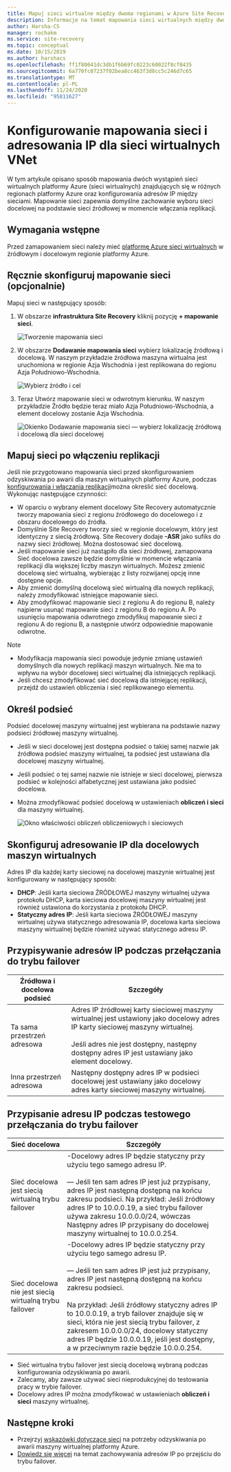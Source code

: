 ```yaml
---
title: Mapuj sieci wirtualne między dwoma regionami w Azure Site Recovery
description: Informacje na temat mapowania sieci wirtualnych między dwoma regionami świadczenia usługi Azure na potrzeby odzyskiwania po awarii maszyny wirtualnej platformy Azure przy użyciu Azure Site Recovery.
author: Harsha-CS
manager: rochakm
ms.service: site-recovery
ms.topic: conceptual
ms.date: 10/15/2019
ms.author: harshacs
ms.openlocfilehash: ff1f80641dc3db1f6b69fc0223c60022f8cf8435
ms.sourcegitcommit: 6a770fc07237f02bea8cc463f3d8cc5c246d7c65
ms.translationtype: MT
ms.contentlocale: pl-PL
ms.lasthandoff: 11/24/2020
ms.locfileid: "95811627"
---
```

# <a name="set-up-network-mapping-and-ip-addressing-for-vnets"></a>Konfigurowanie mapowania sieci i adresowania IP dla sieci wirtualnych VNet

W tym artykule opisano sposób mapowania dwóch wystąpień sieci wirtualnych platformy Azure (sieci wirtualnych) znajdujących się w różnych regionach platformy Azure oraz konfigurowania adresów IP między sieciami. Mapowanie sieci zapewnia domyślne zachowanie wyboru sieci docelowej na podstawie sieci źródłowej w momencie włączania replikacji.

## <a name="prerequisites"></a>Wymagania wstępne

Przed zamapowaniem sieci należy mieć [platformę Azure sieci wirtualnych](../virtual-network/virtual-networks-overview.md) w źródłowym i docelowym regionie platformy Azure. 

## <a name="set-up-network-mapping-manually-optional"></a>Ręcznie skonfiguruj mapowanie sieci (opcjonalnie)

Mapuj sieci w następujący sposób:

1. W obszarze **infrastruktura Site Recovery** kliknij pozycję **+ mapowanie sieci**.

    ![ Tworzenie mapowania sieci](./media/site-recovery-network-mapping-azure-to-azure/network-mapping1.png)

3. W obszarze **Dodawanie mapowania sieci** wybierz lokalizację źródłową i docelową. W naszym przykładzie źródłowa maszyna wirtualna jest uruchomiona w regionie Azja Wschodnia i jest replikowana do regionu Azja Południowo-Wschodnia.

    ![Wybierz źródło i cel](./media/site-recovery-network-mapping-azure-to-azure/network-mapping2.png)
3. Teraz Utwórz mapowanie sieci w odwrotnym kierunku. W naszym przykładzie Źródło będzie teraz miało Azja Południowo-Wschodnia, a element docelowy zostanie Azja Wschodnia.

    ![Okienko Dodawanie mapowania sieci — wybierz lokalizację źródłową i docelową dla sieci docelowej](./media/site-recovery-network-mapping-azure-to-azure/network-mapping3.png)


## <a name="map-networks-when-you-enable-replication"></a>Mapuj sieci po włączeniu replikacji

Jeśli nie przygotowano mapowania sieci przed skonfigurowaniem odzyskiwania po awarii dla maszyn wirtualnych platformy Azure, podczas [konfigurowania i włączania replikacji](azure-to-azure-how-to-enable-replication.md)można określić sieć docelową. Wykonując następujące czynności:

- W oparciu o wybrany element docelowy Site Recovery automatycznie tworzy mapowania sieci z regionu źródłowego do docelowego i z obszaru docelowego do źródła.
- Domyślnie Site Recovery tworzy sieć w regionie docelowym, który jest identyczny z siecią źródłową. Site Recovery dodaje **-ASR** jako sufiks do nazwy sieci źródłowej. Można dostosować sieć docelową.
- Jeśli mapowanie sieci już nastąpiło dla sieci źródłowej, zamapowana Sieć docelowa zawsze będzie domyślnie w momencie włączania replikacji dla większej liczby maszyn wirtualnych. Możesz zmienić docelową sieć wirtualną, wybierając z listy rozwijanej opcję inne dostępne opcje. 
- Aby zmienić domyślną docelową sieć wirtualną dla nowych replikacji, należy zmodyfikować istniejące mapowanie sieci.
- Aby zmodyfikować mapowanie sieci z regionu A do regionu B, należy najpierw usunąć mapowanie sieci z regionu B do regionu A. Po usunięciu mapowania odwrotnego zmodyfikuj mapowanie sieci z regionu A do regionu B, a następnie utwórz odpowiednie mapowanie odwrotne.

>[!NOTE]
>* Modyfikacja mapowania sieci powoduje jedynie zmianę ustawień domyślnych dla nowych replikacji maszyn wirtualnych. Nie ma to wpływu na wybór docelowej sieci wirtualnej dla istniejących replikacji. 
>* Jeśli chcesz zmodyfikować sieć docelową dla istniejącej replikacji, przejdź do ustawień obliczenia i sieć replikowanego elementu.

## <a name="specify-a-subnet"></a>Określ podsieć

Podsieć docelowej maszyny wirtualnej jest wybierana na podstawie nazwy podsieci źródłowej maszyny wirtualnej.

- Jeśli w sieci docelowej jest dostępna podsieć o takiej samej nazwie jak źródłowa podsieć maszyny wirtualnej, ta podsieć jest ustawiana dla docelowej maszyny wirtualnej.
- Jeśli podsieć o tej samej nazwie nie istnieje w sieci docelowej, pierwsza podsieć w kolejności alfabetycznej jest ustawiana jako podsieć docelowa.
- Można zmodyfikować podsieć docelową w ustawieniach **obliczeń i sieci** dla maszyny wirtualnej.

    ![Okno właściwości obliczeń obliczeniowych i sieciowych](./media/site-recovery-network-mapping-azure-to-azure/modify-subnet.png)


## <a name="set-up-ip-addressing-for-target-vms"></a>Skonfiguruj adresowanie IP dla docelowych maszyn wirtualnych

Adres IP dla każdej karty sieciowej na docelowej maszynie wirtualnej jest konfigurowany w następujący sposób:

- **DHCP**: Jeśli karta sieciowa ŹRÓDŁOWEJ maszyny wirtualnej używa protokołu DHCP, karta sieciowa docelowej maszyny wirtualnej jest również ustawiona do korzystania z protokołu DHCP.
- **Statyczny adres IP**: Jeśli karta sieciowa ŹRÓDŁOWEJ maszyny wirtualnej używa statycznego adresowania IP, docelowa karta sieciowa maszyny wirtualnej będzie również używać statycznego adresu IP.


## <a name="ip-address-assignment-during-failover"></a>Przypisywanie adresów IP podczas przełączania do trybu failover

**Źródłowa i docelowa podsieć** | **Szczegóły**
--- | ---
Ta sama przestrzeń adresowa | Adres IP źródłowej karty sieciowej maszyny wirtualnej jest ustawiony jako docelowy adres IP karty sieciowej maszyny wirtualnej.<br/><br/> Jeśli adres nie jest dostępny, następny dostępny adres IP jest ustawiany jako element docelowy.
Inna przestrzeń adresowa | Następny dostępny adres IP w podsieci docelowej jest ustawiany jako docelowy adres karty sieciowej maszyny wirtualnej.



## <a name="ip-address-assignment-during-test-failover"></a>Przypisanie adresu IP podczas testowego przełączania do trybu failover

**Sieć docelowa** | **Szczegóły**
--- | ---
Sieć docelowa jest siecią wirtualną trybu failover | -Docelowy adres IP będzie statyczny przy użyciu tego samego adresu IP. <br/><br/>  — Jeśli ten sam adres IP jest już przypisany, adres IP jest następną dostępną na końcu zakresu podsieci. Na przykład: Jeśli źródłowy adres IP to 10.0.0.19, a sieć trybu failover używa zakresu 10.0.0.0/24, wówczas Następny adres IP przypisany do docelowej maszyny wirtualnej to 10.0.0.254.
Sieć docelowa nie jest siecią wirtualną trybu failover | -Docelowy adres IP będzie statyczny przy użyciu tego samego adresu IP.<br/><br/>  — Jeśli ten sam adres IP jest już przypisany, adres IP jest następną dostępną na końcu zakresu podsieci.<br/><br/> Na przykład: Jeśli źródłowy statyczny adres IP to 10.0.0.19, a tryb failover znajduje się w sieci, która nie jest siecią trybu failover, z zakresem 10.0.0.0/24, docelowy statyczny adres IP będzie 10.0.0.19, jeśli jest dostępny, a w przeciwnym razie będzie 10.0.0.254.

- Sieć wirtualna trybu failover jest siecią docelową wybraną podczas konfigurowania odzyskiwania po awarii.
- Zalecamy, aby zawsze używać sieci nieprodukcyjnej do testowania pracy w trybie failover.
- Docelowy adres IP można zmodyfikować w ustawieniach **obliczeń i sieci** maszyny wirtualnej.


## <a name="next-steps"></a>Następne kroki

- Przejrzyj [wskazówki dotyczące sieci](./azure-to-azure-about-networking.md) na potrzeby odzyskiwania po awarii maszyny wirtualnej platformy Azure.
- [Dowiedz się więcej](site-recovery-retain-ip-azure-vm-failover.md) na temat zachowywania adresów IP po przejściu do trybu failover.
